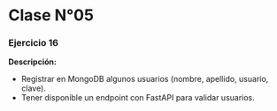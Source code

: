 # Clase N°05

### Ejercicio 16
**Descripción:**
- Registrar en MongoDB algunos usuarios (nombre, apellido, usuario, clave).
- Tener disponible un endpoint con FastAPI para validar usuarios.